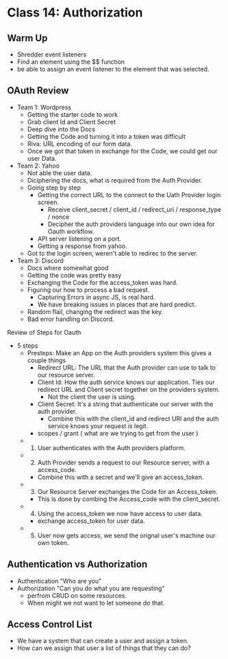 # Class 14: Authorization

## Warm Up

- Shredder event listeners
- Find an element using the $$ function
- be able to assign an event listener to the element that was selected.

## OAuth Review

- Team 1: Wordpress
  - Getting the starter code to work
  - Grab client Id and Client Secret
  - Deep dive into the Docs
  - Getting the Code and turning it into a token was difficult
  - Riva: URL encoding of our form data.
  - Once we got that token in exchange for the Code, we could get our user Data.
- Team 2: Yahoo
  - Not able the user data.
  - Diciphering the docs, what is required from the Auth Provider.
  - Going step by step
    - Getting the correct URL to the connect to the Uath Provider login screen.
      - Receive client_secret / client_id / redirect_uri / response_type / nonce
      - Decipher the auth providers language into our own idea for Oauth workflow.
    - API server listening on a port.
    - Getting a response from yahoo.
  - Got to the login screen, weren't able to redirec to the server.
- Team 3: Discord
  - Docs where somewhat good
  - Getting the code was pretty easy
  - Exchanging the Code for the access_token was hard.
  - Figuring our how to process a bad request.
    - Capturing Errors in async JS, is real hard.
    - We have breaking issues in places that are hard predict.
  - Random flail, changing the redirect was the key.
  - Bad error handling on Discord.

Review of Steps for Oauth

- 5 steps
  - Presteps: Make an App on the Auth providers system this gives a couple things
    - Redirect URL: The URL that the Auth provider can use to talk to our resource server.
    - Client Id: How the auth service knows our application.  Ties our redirect URL and Client secret together on the providers system.
      - Not the client the user is using.
    - Client Secret: It's a string that authenticate our server with the auth provider.
      - Combine this with the client_id and redirect URI and the auth service knows your request is legit.
    - scopes / grant ( what are we trying to get from the user )
  - 1) User authenticates with the Auth providers platform.
  - 2) Auth Provider sends a request to our Resource server, with a access_code.
    - Combine this with a secret and we'll give an access_token.
  - 3) Our Resource Server exchanges the Code for an Access_token.
    - This is done by combing the Access_code with the client_secret.
  - 4) Using the access_token we now have access to user data.
    - exchange access_token for user data.
  - 5) User now gets access, we send the orignal user's machine our own token.
  

## Authentication vs Authorization

- Authentication "Who are you"
- Authorization "Can you do what you are requesting"
  - perfrom CRUD on some resources.
  - When might we not want to let someone do that.

## Access Control List

- We have a system that can create a user and assign a token.
- How can we assign that user a list of things that they can do?
